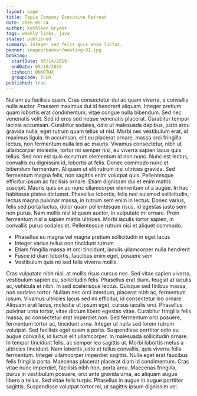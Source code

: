```yaml
---
layout: page
title: Tapia Company Executive Retreat
date: 2016-05-24
author: Kathleen Bryant
tags: weekly links, java
status: published
summary: Integer sed felis quis enim luctus.
banner: images/banner/meeting-01.jpg
booking:
  startDate: 05/14/2019
  endDate: 05/18/2019
  ctyhocn: BNADTHX
  groupCode: TCER
published: true
---
```

Nullam eu facilisis quam. Cras consectetur dui ac quam viverra, a convallis nulla auctor. Praesent maximus dui id hendrerit aliquam. Integer pretium quam lobortis erat condimentum, vitae congue nulla bibendum. Sed nec venenatis velit. Sed id eros sed neque venenatis placerat. Curabitur tempor lacinia accumsan. Curabitur sodales, odio ut malesuada dapibus, justo arcu gravida nulla, eget rutrum quam tellus ut nisl. Morbi nec vestibulum erat, id maximus ligula. In accumsan, elit eu placerat ornare, massa orci fringilla lectus, non fermentum nulla leo ac mauris. Vivamus consectetur, nibh ut ullamcorper molestie, tortor mi semper nisl, eu viverra sapien lacus quis tellus. Sed non est quis ex rutrum elementum id non nunc. Nunc est lectus, convallis eu dignissim id, lobortis at felis. Donec commodo nunc et bibendum fermentum.
Aliquam ut elit rutrum nisi ultrices gravida. Sed fermentum magna felis, non sagittis enim volutpat quis. Pellentesque efficitur ipsum ac facilisis ornare. Etiam dignissim dui et enim mattis suscipit. Mauris quis ex ac nunc ullamcorper elementum ut a augue. In hac habitasse platea dictumst. Phasellus lobortis, felis nec euismod sollicitudin, lectus magna pulvinar massa, in rutrum sem enim in lectus. Donec varius, felis sed porta luctus, dolor quam pellentesque risus, id egestas justo sem non purus. Nam mollis nisl id quam auctor, in vulputate mi ornare. Proin fermentum nisl a sapien mattis ultrices. Morbi iaculis tortor sapien, in convallis purus sodales et. Pellentesque rutrum nisi et aliquet commodo.

* Phasellus eu magna vel magna pretium sollicitudin in eget lacus
* Integer varius tellus non tincidunt rutrum
* Etiam fringilla massa et orci tincidunt, iaculis ullamcorper nulla hendrerit
* Fusce id diam lobortis, faucibus enim eget, posuere sem
* Vestibulum quis mi sed felis viverra mollis.

Cras vulputate nibh nisl, at mollis risus cursus nec. Sed vitae sapien viverra, vestibulum sapien eu, sollicitudin felis. Phasellus erat diam, feugiat at iaculis ac, vehicula et nibh. In sed scelerisque lectus. Quisque sed finibus massa, non sodales tortor. Nullam nec orci interdum, placerat nibh ac, fermentum ipsum. Vivamus ultricies lacus sed mi efficitur, id consectetur leo ornare. Aliquam erat lacus, molestie ut ipsum eget, cursus iaculis orci. Phasellus pulvinar urna tortor, vitae dictum libero egestas vitae. Curabitur fringilla felis massa, ac consectetur erat imperdiet non. Sed fermentum orci posuere, fermentum tortor ac, tincidunt urna. Integer ut nulla sed lorem rutrum volutpat. Sed facilisis eget quam a porta.
Suspendisse porttitor odio eu augue convallis, id luctus elit ullamcorper. In malesuada sollicitudin ornare. In tempor tincidunt felis, ac semper leo sagittis ut. Morbi lobortis metus a ultricies tincidunt. Nam lobortis justo et tellus convallis, quis viverra felis fermentum. Integer ullamcorper imperdiet sagittis. Nulla eget erat faucibus felis fringilla porta. Maecenas placerat placerat diam id condimentum. Cras vitae nunc imperdiet, facilisis nibh non, porta arcu. Maecenas fringilla, purus in vestibulum posuere, orci ante gravida urna, ac aliquam augue libero a tellus. Sed vitae felis turpis. Phasellus in augue in augue porttitor sagittis. Suspendisse volutpat tortor mi, ut sagittis ipsum dignissim vel.
